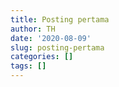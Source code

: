 ```yaml
---
title: Posting pertama
author: TH
date: '2020-08-09'
slug: posting-pertama
categories: []
tags: []
---
```

